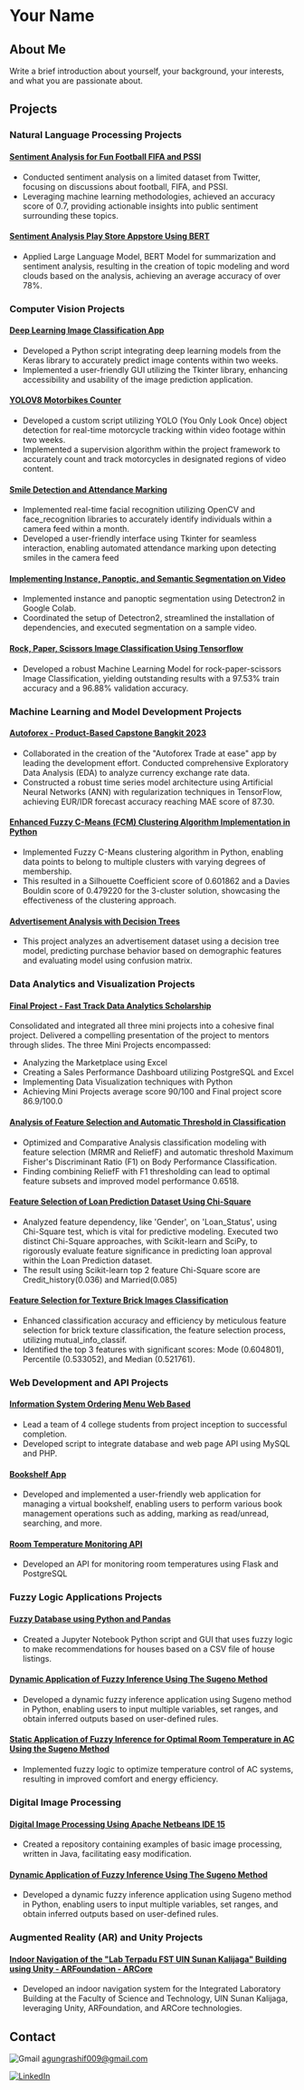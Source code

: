 # Your Name

## About Me

Write a brief introduction about yourself, your background, your interests, and what you are passionate about.

## Projects

### Natural Language Processing Projects

#### [Sentiment Analysis for Fun Football FIFA and PSSI](https://github.com/agung-madani/sentiment-analysis-funfootball-fifapssi)
* Conducted sentiment analysis on a limited dataset from Twitter, focusing on discussions about football, FIFA, and PSSI.
* Leveraging machine learning methodologies, achieved an accuracy score of 0.7, providing actionable insights into public sentiment
surrounding these topics.

#### [Sentiment Analysis Play Store Appstore Using BERT](https://github.com/agung-madani/Sentiment-Analysis-BERT)
* Applied Large Language Model, BERT Model for summarization and sentiment analysis, resulting in the creation of topic modeling and word
clouds based on the analysis, achieving an average accuracy of over 78%.

### Computer Vision Projects

#### [Deep Learning Image Classification App](https://github.com/agung-madani/deep-learning-image-prediction-app)
* Developed a Python script integrating deep learning models from the Keras library to accurately predict image contents within two weeks.
* Implemented a user-friendly GUI utilizing the Tkinter library, enhancing accessibility and usability of the image prediction application.

#### [YOLOV8 Motorbikes Counter](https://github.com/agung-madani/yolov8-motorcycle-counting)
* Developed a custom script utilizing YOLO (You Only Look Once) object detection for real-time motorcycle tracking within video footage
within two weeks.
* Implemented a supervision algorithm within the project framework to accurately count and track motorcycles in designated regions of video
content.

#### [Smile Detection and Attendance Marking](https://github.com/agung-madani/smile-recognition-attendance)
* Implemented real-time facial recognition utilizing OpenCV and face_recognition libraries to accurately identify individuals within a camera
feed within a month.
* Developed a user-friendly interface using Tkinter for seamless interaction, enabling automated attendance marking upon detecting smiles in
the camera feed

#### [Implementing Instance, Panoptic, and Semantic Segmentation on Video](https://github.com/agung-madani/instance-panoptic-semantic-segmentation-detectron2)
* Implemented instance and panoptic segmentation using Detectron2 in Google Colab.
* Coordinated the setup of Detectron2, streamlined the installation of dependencies, and executed segmentation on a sample video.

#### [Rock, Paper, Scissors Image Classification Using Tensorflow](https://github.com/agung-madani/dicoding-rock-paper-scissor-classification)
* Developed a robust Machine Learning Model for rock-paper-scissors Image Classification, yielding outstanding results with a 97.53% train
accuracy and a 96.88% validation accuracy.

### Machine Learning and Model Development Projects

#### [Autoforex - Product-Based Capstone Bangkit 2023](https://github.com/C23-PR588/autoforex-machine-learning)
* Collaborated in the creation of the "Autoforex Trade at ease" app by leading the development effort. Conducted comprehensive Exploratory
Data Analysis (EDA) to analyze currency exchange rate data.
* Constructed a robust time series model architecture using Artificial Neural Networks (ANN) with regularization techniques in TensorFlow,
achieving EUR/IDR forecast accuracy reaching MAE score of 87.30.

#### [Enhanced Fuzzy C-Means (FCM) Clustering Algorithm Implementation in Python](https://github.com/agung-madani/fuzzy-cmeans-clustering-algorithm)
* Implemented Fuzzy C-Means clustering algorithm in Python, enabling data points to belong to multiple clusters with varying degrees of
membership.
* This resulted in a Silhouette Coefficient score of 0.601862 and a Davies Bouldin score of 0.479220 for the 3-cluster solution, showcasing the
effectiveness of the clustering approach.

#### [Advertisement Analysis with Decision Trees](https://github.com/agung-madani/decison-tree-ruleexpertBased.git)
* This project analyzes an advertisement dataset using a decision tree model, predicting purchase behavior based on demographic features and evaluating model using confusion matrix.

### Data Analytics and Visualization Projects

#### [Final Project - Fast Track Data Analytics Scholarship](https://tinyurl.com/Portfolio-Excel)
Consolidated and integrated all three mini projects into a cohesive final project. Delivered a compelling presentation of the project to
mentors through slides. The three Mini Projects encompassed:
* Analyzing the Marketplace using Excel
* Creating a Sales Performance Dashboard utilizing PostgreSQL and Excel
* Implementing Data Visualization techniques with Python
* Achieving Mini Projects average score 90/100 and Final project score 86.9/100.0

#### [Analysis of Feature Selection and Automatic Threshold in Classification](https://github.com/agung-madani/feature-selection-and-threshold-automatic-classification)
* Optimized and Comparative Analysis classification modeling with feature selection (MRMR and ReliefF) and automatic threshold Maximum
Fisher's Discriminant Ratio (F1) on Body Performance Classification.
* Finding combining ReliefF with F1 thresholding can lead to optimal feature subsets and improved model performance 0.6518.

#### [Feature Selection of Loan Prediction Dataset Using Chi-Square](https://github.com/agung-madani/feature-selection-chi-square)
* Analyzed feature dependency, like 'Gender', on 'Loan_Status', using Chi-Square test, which is vital for predictive modeling. Executed two
distinct Chi-Square approaches, with Scikit-learn and SciPy, to rigorously evaluate feature significance in predicting loan approval within the
Loan Prediction dataset.
* The result using Scikit-learn top 2 feature Chi-Square score are Credit_history(0.036) and Married(0.085)
 
#### [Feature Selection for Texture Brick Images Classification](https://github.com/agung-madani/feature-selection-texture-brick-images-classification)
* Enhanced classification accuracy and efficiency by meticulous feature selection for brick texture classification, the feature selection process,
utilizing mutual_info_classif.
* Identified the top 3 features with significant scores: Mode (0.604801), Percentile (0.533052), and Median (0.521761).

### Web Development and API Projects

#### [Information System Ordering Menu Web Based](https://github.com/agung-madani/sistem-pemesanan-menu-toben-cafe)
* Lead a team of 4 college students from project inception to successful completion.
* Developed script to integrate database and web page API using MySQL and PHP.

#### [Bookshelf App](https://github.com/agung-madani/intro-front-end-dicoding-submission.git)
* Developed and implemented a user-friendly web application for managing a virtual bookshelf, enabling users to perform various book management operations such as adding, marking as read/unread, searching, and more.

#### [Room Temperature Monitoring API](https://github.com/agung-madani/flask-api-postgresql.git)
* Developed an API for monitoring room temperatures using Flask and PostgreSQL

### Fuzzy Logic Applications Projects

#### [Fuzzy Database using Python and Pandas](https://github.com/agung-madani/fuzzy-database-app-pandas.git)
* Created a Jupyter Notebook Python script and GUI that uses fuzzy logic to make recommendations for houses based on a CSV file of house listings.

#### [Dynamic Application of Fuzzy Inference Using The Sugeno Method](https://github.com/agung-madani/dynamic-app-fuzzyinference-sugeno-.git)
* Developed a dynamic fuzzy inference application using Sugeno method in Python, enabling users to input multiple variables, set ranges, and obtain inferred outputs based on user-defined rules.

#### [Static Application of Fuzzy Inference for Optimal Room Temperature in AC Using the Sugeno Method](https://github.com/agung-madani/static-app-inferencefuzzy-suhuoptimalac-sugeno-python.git)
* Implemented fuzzy logic to optimize temperature control of AC systems, resulting in improved comfort and energy efficiency.

### Digital Image Processing

#### [Digital Image Processing Using Apache Netbeans IDE 15](https://github.com/agung-madani/basic-digital-image-processing.git)
* Created a repository containing examples of basic image processing, written in Java, facilitating easy modification.

#### [Dynamic Application of Fuzzy Inference Using The Sugeno Method](https://github.com/agung-madani/dynamic-app-fuzzyinference-sugeno-.git)
* Developed a dynamic fuzzy inference application using Sugeno method in Python, enabling users to input multiple variables, set ranges, and obtain inferred outputs based on user-defined rules.

### Augmented Reality (AR) and Unity Projects
#### [Indoor Navigation of the "Lab Terpadu FST UIN Sunan Kalijaga" Building using Unity - ARFoundation - ARCore](https://github.com/agung-madani/indoor-navigation-fst.git)
* Developed an indoor navigation system for the Integrated Laboratory Building at the Faculty of Science and Technology, UIN Sunan Kalijaga, leveraging Unity, ARFoundation, and ARCore technologies.

## Contact

![Gmail](https://img.shields.io/badge/Gmail-D14836?style=for-the-badge&logo=gmail&logoColor=white)
agungrashif009@gmail.com

[![LinkedIn](https://img.shields.io/badge/LinkedIn-%230077B5.svg?logo=linkedin&logoColor=white)](https://www.linkedin.com/in/agung-madani-905b75222/)

